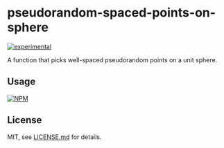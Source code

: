 # pseudorandom-spaced-points-on-sphere

[![experimental](http://badges.github.io/stability-badges/dist/experimental.svg)](http://github.com/badges/stability-badges)

A function that picks well-spaced pseudorandom points on a unit sphere.

## Usage

[![NPM](https://nodei.co/npm/pseudorandom-spaced-points-on-sphere.png)](https://nodei.co/npm/pseudorandom-spaced-points-on-sphere/)

## License

MIT, see [LICENSE.md](http://github.com/bunnybones1/pseudorandom-spaced-points-on-sphere/blob/master/LICENSE.md) for details.
